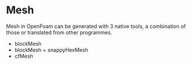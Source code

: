 # Mesh

Mesh in OpenFoam can be generated with 3 native tools, a combination of
those or translated from other programmes.

- blockMesh
- blockMesh + snappyHexMesh
- cfMesh